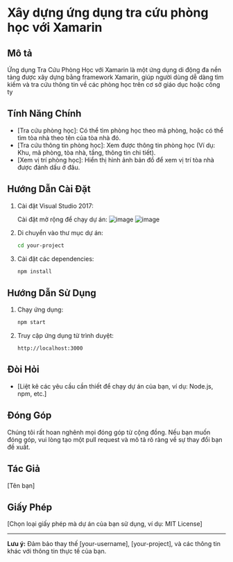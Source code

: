 # Xây dựng ứng dụng tra cứu phòng học với Xamarin

## Mô tả

Ứng dụng Tra Cứu Phòng Học với Xamarin là một ứng dụng di động đa nền tảng được xây dựng bằng framework Xamarin, giúp người dùng dễ dàng tìm kiếm và tra cứu thông tin về các phòng học trên cơ sở giáo dục hoặc công ty

## Tính Năng Chính

- [Tra cứu phòng học]: Có thể tìm phòng học theo mã phòng, hoặc có thể tìm tòa nhà theo tên của tòa nhà đó.
- [Tra cứu thông tin phòng học]: Xem được thông tin phòng học (Ví dụ: Khu, mã phòng, tòa nhà, tầng, thông tin chi tiết).
- [Xem vị trí phòng học]: Hiển thị hình ảnh bản đồ để xem vị trí tòa nhà được đánh dấu ở đâu.

## Hướng Dẫn Cài Đặt

1. Cài đặt Visual Studio 2017:

    Cài đặt mở rộng để chạy dự án:
   ![image](https://github.com/tramhuuloi/cn-da20tta-tramhuuloi-tracuuphonghoc-xamarin/assets/112936730/f82909dc-4499-43a2-a6e0-1143377af4b7)
   ![image](https://github.com/tramhuuloi/cn-da20tta-tramhuuloi-tracuuphonghoc-xamarin/assets/112936730/8f515b7b-b885-4071-bc2b-745ea80912cd)


3. Di chuyển vào thư mục dự án:

    ```bash
    cd your-project
    ```

4. Cài đặt các dependencies:

    ```bash
    npm install
    ```

## Hướng Dẫn Sử Dụng

1. Chạy ứng dụng:

    ```bash
    npm start
    ```

2. Truy cập ứng dụng từ trình duyệt:

    ```
    http://localhost:3000
    ```

## Đòi Hỏi

- [Liệt kê các yêu cầu cần thiết để chạy dự án của bạn, ví dụ: Node.js, npm, etc.]

## Đóng Góp

Chúng tôi rất hoan nghênh mọi đóng góp từ cộng đồng. Nếu bạn muốn đóng góp, vui lòng tạo một pull request và mô tả rõ ràng về sự thay đổi bạn đề xuất.

## Tác Giả

[Tên bạn]

## Giấy Phép

[Chọn loại giấy phép mà dự án của bạn sử dụng, ví dụ: MIT License]

---
**Lưu ý:** Đảm bảo thay thế [your-username], [your-project], và các thông tin khác với thông tin thực tế của bạn.

